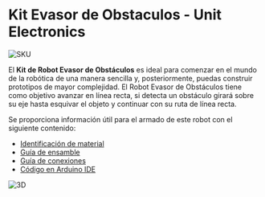 # Kit Evasor de Obstaculos - Unit Electronics

![SKU](https://uelectronics.com/wp-content/uploads/2022/02/obstaculo.jpg)

El **Kit de Robot Evasor de Obstáculos** es ideal para comenzar en el mundo de la robótica de una manera sencilla y, posteriormente, puedas construir prototipos de mayor complejidad.
El Robot Evasor de Obstáculos tiene como objetivo avanzar en línea recta, si detecta un obstáculo girará sobre su eje hasta esquivar el objeto y continuar con su ruta de línea recta.

Se proporciona información útil para el armado de este robot con el siguiente contenido: 
* [Identificación de material](https://github.com/UNIT-Electronics/Evasor-de-Obstaculos-Kit/blob/main/Material%20Workshop.pdf)
* [Guía de ensamble](https://github.com/UNIT-Electronics/Evasor-de-Obstaculos-Kit/blob/main/Diagrama%20de%20Armado%20Workshop.pdf)
* [Guía de conexiones](https://github.com/UNIT-Electronics/Evasor-de-Obstaculos-Kit/blob/main/DIAGRAMA%20DE%20CONEXI%C3%93N.pdf)
* [Código en Arduino IDE](https://github.com/UNIT-Electronics/Evasor-de-Obstaculos-Kit/blob/main/Robot-Evasor-Obstaculos-2024.ino)

![3D](https://uelectronics.com/wp-content/uploads/2022/02/3d-evasor.png)


